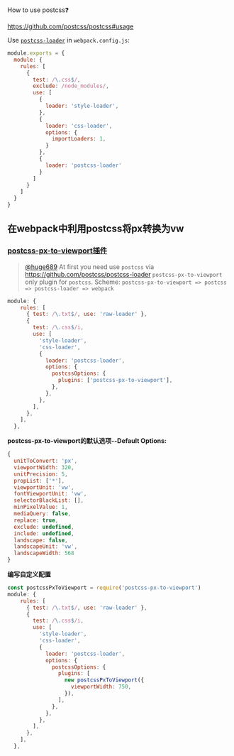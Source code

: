 How to use postcss❓

https://github.com/postcss/postcss#usage

Use [`postcss-loader`](https://github.com/postcss/postcss-loader) in `webpack.config.js`:

```js
module.exports = {
  module: {
    rules: [
      {
        test: /\.css$/,
        exclude: /node_modules/,
        use: [
          {
            loader: 'style-loader',
          },
          {
            loader: 'css-loader',
            options: {
              importLoaders: 1,
            }
          },
          {
            loader: 'postcss-loader'
          }
        ]
      }
    ]
  }
}
```









## 在webpack中利用postcss将px转换为vw

### [postcss-px-to-viewport插件](https://github.com/evrone/postcss-px-to-viewport)

> [@huge689](https://github.com/huge689) At first you need use `postcss` via https://github.com/postcss/postcss-loader
> `postcss-px-to-viewport` only plugin for `postcss`.
> Scheme:
> `postcss-px-to-viewport => postcss => postcss-loader => webpack`

```js
module: {
    rules: [
      { test: /\.txt$/, use: 'raw-loader' },
      {
        test: /\.css$/i,
        use: [
          'style-loader',
          'css-loader',
          {
            loader: 'postcss-loader',
            options: {
              postcssOptions: {
                plugins: ['postcss-px-to-viewport'],
              },
            },
          },
        ],
      },
    ],
  },
```

**postcss-px-to-viewport的默认选项--Default Options:**

```js
{
  unitToConvert: 'px',
  viewportWidth: 320,
  unitPrecision: 5,
  propList: ['*'],
  viewportUnit: 'vw',
  fontViewportUnit: 'vw',
  selectorBlackList: [],
  minPixelValue: 1,
  mediaQuery: false,
  replace: true,
  exclude: undefined,
  include: undefined,
  landscape: false,
  landscapeUnit: 'vw',
  landscapeWidth: 568
}
```

**编写自定义配置**

```js
const postcssPxToViewport = require('postcss-px-to-viewport')
module: {
    rules: [
      { test: /\.txt$/, use: 'raw-loader' },
      {
        test: /\.css$/i,
        use: [
          'style-loader',
          'css-loader',
          {
            loader: 'postcss-loader',
            options: {
              postcssOptions: {
                plugins: [
                  new postcssPxToViewport({
                    viewportWidth: 750,
                  }),
                ],
              },
            },
          },
        ],
      },
    ],
  },
```

